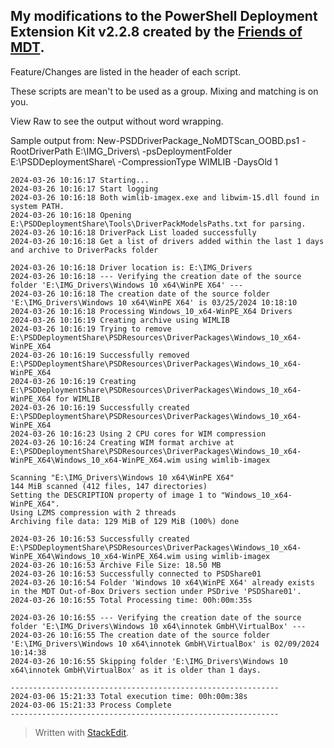

## My modifications to the PowerShell Deployment Extension Kit v2.2.8 created by the [Friends of MDT](https://github.com/FriendsOfMDT).

Feature/Changes are listed in the header of each script.

These scripts are mean't to be used as a group. Mixing and matching is on you.

View Raw to see the output without word wrapping.

Sample output from:
New-PSDDriverPackage_NoMDTScan_OOBD.ps1 -RootDriverPath E:\IMG_Drivers\ -psDeploymentFolder E:\PSDDeploymentShare\ -CompressionType WIMLIB -DaysOld 1

    2024-03-26 10:16:17 Starting...
    2024-03-26 10:16:17 Start logging
    2024-03-26 10:16:18 Both wimlib-imagex.exe and libwim-15.dll found in system PATH.
    2024-03-26 10:16:18 Opening E:\PSDDeploymentShare\Tools\DriverPackModelsPaths.txt for parsing.
    2024-03-26 10:16:18 DriverPack List loaded successfully
    2024-03-26 10:16:18 Get a list of drivers added within the last 1 days and archive to DriverPacks folder
    
    2024-03-26 10:16:18 Driver location is: E:\IMG_Drivers
    2024-03-26 10:16:18 --- Verifying the creation date of the source folder 'E:\IMG_Drivers\Windows 10 x64\WinPE X64' ---
    2024-03-26 10:16:18 The creation date of the source folder 'E:\IMG_Drivers\Windows 10 x64\WinPE X64' is 03/25/2024 10:18:10
    2024-03-26 10:16:18 Processing Windows_10_x64-WinPE_X64 Drivers
    2024-03-26 10:16:19 Creating archive using WIMLIB
    2024-03-26 10:16:19 Trying to remove E:\PSDDeploymentShare\PSDResources\DriverPackages\Windows_10_x64-WinPE_X64
    2024-03-26 10:16:19 Successfully removed E:\PSDDeploymentShare\PSDResources\DriverPackages\Windows_10_x64-WinPE_X64
    2024-03-26 10:16:19 Creating E:\PSDDeploymentShare\PSDResources\DriverPackages\Windows_10_x64-WinPE_X64 for WIMLIB
    2024-03-26 10:16:19 Successfully created E:\PSDDeploymentShare\PSDResources\DriverPackages\Windows_10_x64-WinPE_X64
    2024-03-26 10:16:23 Using 2 CPU cores for WIM compression
    2024-03-26 10:16:24 Creating WIM format archive at E:\PSDDeploymentShare\PSDResources\DriverPackages\Windows_10_x64-WinPE_X64\Windows_10_x64-WinPE_X64.wim using wimlib-imagex
    
    Scanning "E:\IMG_Drivers\Windows 10 x64\WinPE X64"
    144 MiB scanned (412 files, 147 directories)
    Setting the DESCRIPTION property of image 1 to "Windows_10_x64-WinPE_X64".
    Using LZMS compression with 2 threads
    Archiving file data: 129 MiB of 129 MiB (100%) done
    
    2024-03-26 10:16:53 Successfully created E:\PSDDeploymentShare\PSDResources\DriverPackages\Windows_10_x64-WinPE_X64\Windows_10_x64-WinPE_X64.wim using wimlib-imagex
    2024-03-26 10:16:53 Archive File Size: 18.50 MB
    2024-03-26 10:16:53 Successfully connected to PSDShare01
    2024-03-26 10:16:54 Folder 'Windows 10 x64\WinPE X64' already exists in the MDT Out-of-Box Drivers section under PSDrive 'PSDShare01'.
    2024-03-26 10:16:55 Total Processing time: 00h:00m:35s
    
    2024-03-26 10:16:55 --- Verifying the creation date of the source folder 'E:\IMG_Drivers\Windows 10 x64\innotek GmbH\VirtualBox' ---
    2024-03-26 10:16:55 The creation date of the source folder 'E:\IMG_Drivers\Windows 10 x64\innotek GmbH\VirtualBox' is 02/09/2024 10:14:38
    2024-03-26 10:16:55 Skipping folder 'E:\IMG_Drivers\Windows 10 x64\innotek GmbH\VirtualBox' as it is older than 1 days.
    
    ------------------------------------------------------------
    2024-03-06 15:21:33 Total execution time: 00h:00m:38s
    2024-03-06 15:21:33 Process Complete
    ------------------------------------------------------------
> Written with [StackEdit](https://stackedit.io/).
